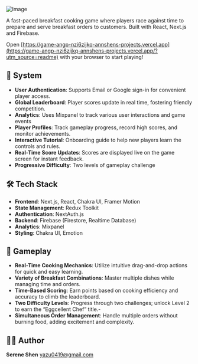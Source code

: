 ![Image](https://github.com/user-attachments/assets/1a7f3ebc-f6b9-4f9a-9867-ee889024d650)

A fast-paced breakfast cooking game where players race against time to prepare and serve breakfast orders to customers. Built with React, Next.js and Firebase.

Open [https://game-angp-nzi6zijkq-annshens-projects.vercel.app](https://game-angp-nzi6zijkq-annshens-projects.vercel.app/?utm_source=readme) with your browser to start playing!

## 🍳 System

- **User Authentication**: Supports Email or Google sign-in for convenient player access.
- **Global Leaderboard**: Player scores update in real time, fostering friendly competition.
- **Analytics**: Uses Mixpanel to track various user interactions and game events
- **Player Profiles**: Track gameplay progress, record high scores, and monitor achievements.
- **Interactive Tutorial**: Onboarding guide to help new players learn the controls and rules.
- **Real-Time Score Updates**: Scores are displayed live on the game screen for instant feedback.
- **Progressive Difficulty**: Two levels of gameplay challenge

## 🛠️ Tech Stack

- **Frontend**: Next.js, React, Chakra UI, Framer Motion
- **State Management**: Redux Toolkit
- **Authentication**: NextAuth.js
- **Backend**: Firebase (Firestore, Realtime Database)
- **Analytics**: Mixpanel
- **Styling**: Chakra UI, Emotion
  
## 🎯 Gameplay

- **Real-Time Cooking Mechanics**: Utilize intuitive drag-and-drop actions for quick and easy learning.
- **Variety of Breakfast Combinations**: Master multiple dishes while managing time and orders.
- **Time-Based Scoring**: Earn points based on cooking efficiency and accuracy to climb the leaderboard.
- **Two Difficulty Levels**: Progress through two challenges; unlock Level 2 to earn the “Eggcellent Chef” title.-
- **Simultaneous Order Management**: Handle multiple orders without burning food, adding excitement and complexity.

## 👩‍💻 Author

**Serene Shen**
yazu0419@gmail.com

